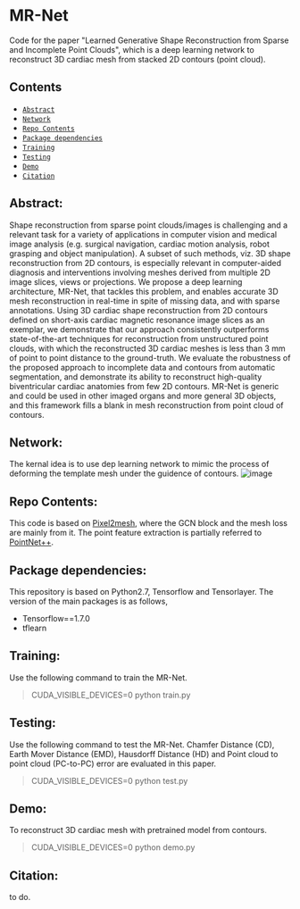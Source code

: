 # MR-Net
Code for the paper "Learned Generative Shape Reconstruction from Sparse and Incomplete Point Clouds", which is a deep learning network to reconstruct 3D cardiac mesh from stacked 2D contours (point cloud).
## Contents
- <a href="#Abstract">`Abstract`</a>
- <a href="#Network">`Network`</a>
- <a href="#Repo Contents">`Repo Contents`</a>
- <a href="#Package dependencies">`Package dependencies`</a>
- <a href="#Training">`Training`</a>
- <a href="#Testing">`Testing`</a>
- <a href="#Demo">`Demo`</a>
- <a href="#Citation">`Citation`</a>

## Abstract:<a id="Abstract"/>
Shape reconstruction from sparse point clouds/images is challenging and a relevant task for a variety of applications in computer vision and medical image analysis (e.g. surgical navigation, cardiac motion analysis, robot grasping and object manipulation). A subset of such methods, viz. 3D shape reconstruction from 2D contours, is especially relevant in computer-aided diagnosis and interventions involving meshes derived from multiple 2D image slices, views or projections. We propose a deep learning architecture, MR-Net, that tackles this problem, and enables accurate 3D mesh reconstruction in real-time in spite of missing data, and with sparse annotations. Using 3D cardiac shape reconstruction from 2D contours defined on short-axis cardiac magnetic resonance image slices as an exemplar, we demonstrate that our approach consistently outperforms state-of-the-art techniques for reconstruction from unstructured point clouds, with which the reconstructed 3D cardiac meshes is less than 3 mm of point to point distance to the ground-truth. We evaluate the robustness of the proposed approach to incomplete data and contours from automatic segmentation, and demonstrate its ability to reconstruct high-quality biventricular cardiac anatomies from few 2D contours. MR-Net is generic and could be used in other imaged organs and more general 3D objects, and this framework fills a blank in mesh reconstruction from point cloud of contours.

## Network:<a id="Network"/>
The kernal idea is to use dep learning network to mimic the process of deforming the template mesh under the guidence of contours.
![image](https://github.com/XiangChen1994/MR-Net/blob/main/fig/MRNet.png)

## Repo Contents:<a id="Repo Contents"/>
This code is based on [Pixel2mesh](https://github.com/nywang16/Pixel2Mesh), where the GCN block and the mesh loss are mainly from it.
The point feature extraction is partially referred to [PointNet++]().

## Package dependencies:<a id="Package dependencies"/>
This repository is based on Python2.7, Tensorflow and Tensorlayer.
The version of the main packages is as follows,
- Tensorflow==1.7.0
- tflearn

## Training:<a id="Training"/>
Use the following command to train the MR-Net.
> CUDA_VISIBLE_DEVICES=0 python train.py

## Testing:<a id="Testing"/>
Use the following command to test the MR-Net. Chamfer Distance (CD), Earth Mover Distance (EMD), Hausdorff Distance (HD) and Point cloud to point cloud (PC-to-PC) error are evaluated in this paper.
> CUDA_VISIBLE_DEVICES=0 python test.py

## Demo:<a id="Demo"/>
To reconstruct 3D cardiac mesh with pretrained model from contours.
> CUDA_VISIBLE_DEVICES=0 python demo.py

## Citation:<a id="Citation"/>
to do.
